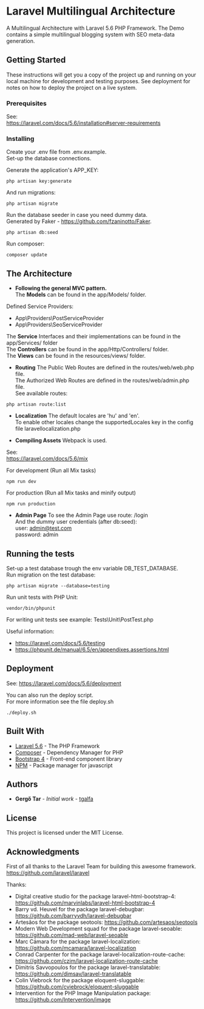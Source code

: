 # Laravel Multilingual Architecture

A Multilingual Architecture with Laravel 5.6 PHP Framework. The Demo contains a simple multilingual blogging system with SEO meta-data generation.

## Getting Started

These instructions will get you a copy of the project up and running on your local machine for development and testing purposes. See deployment for notes on how to deploy the project on a live system.

### Prerequisites

See: <br />
https://laravel.com/docs/5.6/installation#server-requirements


### Installing

Create your .env file from .env.example. <br />
Set-up the database connections.

Generate the application's APP_KEY:

```
php artisan key:generate
```

And run migrations:

```
php artisan migrate
```

Run the database seeder in case you need dummy data. <br />
Generated by Faker - https://github.com/fzaninotto/Faker.

```
php artisan db:seed
```

Run composer:

```
composer update
```


## The Architecture

* **Following the general MVC pattern.** <br />
The **Models** can be found in the app/Models/ folder.

Defined Service Providers:
* App\Providers\PostServiceProvider
* App\Providers\SeoServiceProvider

The **Service** Interfaces and their implementations can be found in the app/Services/ folder <br />
The **Controllers** can be found in the app/Http/Controllers/ folder. <br />
The **Views** can be found in the resources/views/ folder.


* **Routing**
The Public Web Routes are defined in the routes/web/web.php file. <br />
The Authorized Web Routes are defined in the routes/web/admin.php file. <br />
See available routes:

```
php artisan route:list
```


* **Localization**
The default locales are 'hu' and 'en'. <br />
To enable other locales change the supportedLocales key in the config file laravellocalization.php


* **Compiling Assets**
Webpack is used.

See: <br />
https://laravel.com/docs/5.6/mix

For development (Run all Mix tasks)

```
npm run dev
```

For production (Run all Mix tasks and minify output)

```
npm run production
```


* **Admin Page**
To see the Admin Page use route: /login <br />
And the dummy user credentials (after db:seed): <br />
user: admin@test.com <br />
password: admin

## Running the tests

Set-up a test database trough the env variable DB_TEST_DATABASE. <br />
Run migration on the test database:

```
php artisan migrate --database=testing
```

Run unit tests with PHP Unit:

```
vendor/bin/phpunit
```

For writing unit tests see example: Tests\Unit\PostTest.php

Useful information:
* https://laravel.com/docs/5.6/testing
* https://phpunit.de/manual/6.5/en/appendixes.assertions.html

## Deployment

See:
https://laravel.com/docs/5.6/deployment

You can also run the deploy script. <br />
For more information see the file deploy.sh

```
./deploy.sh
```

## Built With

* [Laravel 5.6](https://laravel.com/) - The PHP Framework
* [Composer](https://getcomposer.org/) - Dependency Manager for PHP
* [Bootstrap 4](https://getbootstrap.com/) - Front-end component library
* [NPM](https://www.npmjs.com/) - Package manager for javascript


## Authors

* **Gergő Tar** - *Initial work* - [tgalfa](https://github.com/tgalfa)


## License

This project is licensed under the MIT License.

## Acknowledgments

First of all thanks to the Laravel Team for building this awesome framework.
https://github.com/laravel/laravel

Thanks:
* Digital creative studio for the package laravel-html-bootstrap-4: https://github.com/marvinlabs/laravel-html-bootstrap-4
* Barry vd. Heuvel for the package laravel-debugbar: https://github.com/barryvdh/laravel-debugbar
* Artesãos for the package seotools: https://github.com/artesaos/seotools
* Modern Web Development squad for the package laravel-seoable: https://github.com/mad-web/laravel-seoable
* Marc Cámara for the package laravel-localization: https://github.com/mcamara/laravel-localization
* Conrad Carpenter for the package laravel-localization-route-cache: https://github.com/czim/laravel-localization-route-cache
* Dimitris Savvopoulos for the package laravel-translatable: https://github.com/dimsav/laravel-translatable
* Colin Viebrock for the package eloquent-sluggable: https://github.com/cviebrock/eloquent-sluggable
* Intervention for the PHP Image Manipulation package: https://github.com/Intervention/image